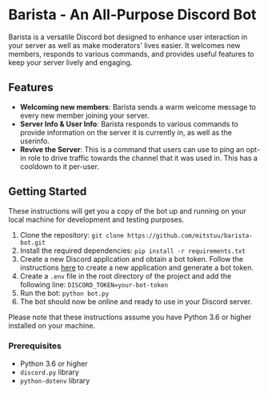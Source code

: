 # Barista - An All-Purpose Discord Bot

Barista is a versatile Discord bot designed to enhance user interaction in your server as well as make moderators' lives easier. It welcomes new members, responds to various commands, and provides useful features to keep your server lively and engaging.

## Features

* **Welcoming new members**: Barista sends a warm welcome message to every new member joining your server.
* **Server Info & User Info**: Barista responds to various commands to provide information on the server it is currently in, as well as the userinfo.
* **Revive the Server**: This is a command that users can use to ping an opt-in role to drive traffic towards the channel that it was used in. This has a cooldown to it per-user.

## Getting Started

These instructions will get you a copy of the bot up and running on your local machine for development and testing purposes.

1. Clone the repository: `git clone https://github.com/mitstuu/barista-bot.git`
2. Install the required dependencies: `pip install -r requirements.txt`
3. Create a new Discord application and obtain a bot token. Follow the instructions [here](https://discordpy.readthedocs.io/en/stable/discord.html) to create a new application and generate a bot token.
4. Create a `.env` file in the root directory of the project and add the following line: `DISCORD_TOKEN=your-bot-token`
5. Run the bot: `python bot.py`
6. The bot should now be online and ready to use in your Discord server.

Please note that these instructions assume you have Python 3.6 or higher installed on your machine.

### Prerequisites

* Python 3.6 or higher
* `discord.py` library
* `python-dotenv` library